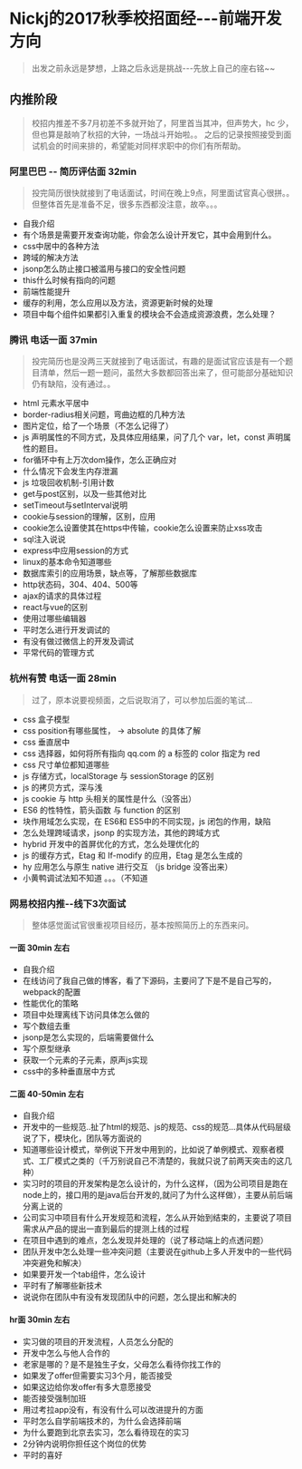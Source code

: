 # Nickj的2017秋季校招面经---前端开发方向

> 出发之前永远是梦想，上路之后永远是挑战---先放上自己的座右铭~~

## 内推阶段 

> 校招内推差不多7月初差不多就开始了，阿里首当其冲，但声势大，hc 少，但也算是敲响了秋招的大钟，一场战斗开始啦。。
> 之后的记录按照接受到面试机会的时间来排的，希望能对同样求职中的你们有所帮助。

### 阿里巴巴 -- 简历评估面 32min 
> 投完简历很快就接到了电话面试，时间在晚上9点，阿里面试官真心很拼。。但整体首先是准备不足，很多东西都没注意，故卒。。。 

* 自我介绍
* 有个场景是需要开发查询功能，你会怎么设计开发它，其中会用到什么。 
* css中居中的各种方法
* 跨域的解决方法
* jsonp怎么防止接口被滥用与接口的安全性问题
* this什么时候有指向的问题
* 前端性能提升
* 缓存的利用，怎么应用以及方法，资源更新时候的处理
* 项目中每个组件如果都引入重复的模块会不会造成资源浪费，怎么处理？

### 腾讯 电话一面 37min
> 投完简历也是没两三天就接到了电话面试，有趣的是面试官应该是有一个题目清单，然后一题一题问，虽然大多数都回答出来了，但可能部分基础知识仍有缺陷，没有通过。。

* html 元素水平居中
* border-radius相关问题，弯曲边框的几种方法
* 图片定位，给了一个场景（不怎么记得了）
* js 声明属性的不同方式，及具体应用结果，问了几个 var，let，const 声明属性的题目。
* for循环中有上万次dom操作，怎么正确应对
* 什么情况下会发生内存泄漏
* js 垃圾回收机制-引用计数
* get与post区别，以及一些其他对比
* setTimeout与setInterval说明
* cookie与session的理解，区别，应用
* cookie怎么设置使其在https中传输，cookie怎么设置来防止xss攻击
* sql注入说说
* express中应用session的方式
* linux的基本命令知道哪些
* 数据库索引的应用场景，缺点等，了解那些数据库
* http状态码，304、404、500等
* ajax的请求的具体过程
* react与vue的区别
* 使用过哪些编辑器
* 平时怎么进行开发调试的
* 有没有做过微信上的开发及调试
* 平常代码的管理方式

### 杭州有赞 电话一面 28min 
> 过了，原本说要视频面，之后说取消了，可以参加后面的笔试...

* css 盒子模型
* css position有哪些属性， -> absolute 的具体了解
* css 垂直居中
* css 选择器，如何将所有指向 qq.com 的 a 标签的 color 指定为 red
* css 尺寸单位都知道哪些
* js 存储方式，localStorage 与 sessionStorage 的区别
* js 的拷贝方式，深与浅
* js cookie 与 http 头相关的属性是什么（没答出）
* ES6 的性特性，箭头函数 与 function 的区别
* 块作用域怎么实现，在 ES6和 ES5中的不同实现，js 闭包的作用，缺陷
* 怎么处理跨域请求，jsonp 的实现方法，其他的跨域方式
* hybrid 开发中的首屏优化的方式，怎么处理优化的
* js 的缓存方式，Etag 和 If-modify 的应用，Etag 是怎么生成的
* hy 应用怎么与原生 native 进行交互 （js bridge 没答出来）
* 小黄鸭调试法知不知道 。。。（不知道

### 网易校招内推--线下3次面试
> 整体感觉面试官很重视项目经历，基本按照简历上的东西来问。

#### 一面 30min 左右
* 自我介绍
* 在线访问了我自己做的博客，看了下源码，主要问了下是不是自己写的，webpack的配置
* 性能优化的策略
* 项目中处理离线下访问具体怎么做的
* 写个数组去重
* jsonp是怎么实现的，后端需要做什么
* 写个原型继承
* 获取一个元素的子元素，原声js实现
* css中的多种垂直居中方式

#### 二面 40-50min 左右
* 自我介绍
* 开发中的一些规范..扯了html的规范、js的规范、css的规范...具体从代码层级说了下，模块化，团队等方面说的
* 知道哪些设计模式，举例说下开发中用到的，比如说了单例模式、观察者模式、工厂模式之类的（千万别说自己不清楚的，我就只说了前两天突击的这几种）
* 实习时的项目的开发架构是怎么设计的，为什么这样，（因为公司项目是跑在node上的，接口用的是java后台开发的,就问了为什么这样做），主要从前后端分离上说的
* 公司实习中项目有什么开发规范和流程，怎么从开始到结束的，主要说了项目需求从产品的提出一直到最后的提测上线的过程
* 在项目中遇到的难点，怎么发现并处理的（说了移动端上的点透问题）
* 团队开发中怎么处理一些冲突问题（主要说在github上多人开发中的一些代码冲突避免和解决）
* 如果要开发一个tab组件，怎么设计
* 平时有了解哪些新技术
* 说说你在团队中有没有发现团队中的问题，怎么提出和解决的

#### hr面 30min 左右
* 实习做的项目的开发流程，人员怎么分配的
* 开发中怎么与他人合作的
* 老家是哪的？是不是独生子女，父母怎么看待你找工作的
* 如果发了offer但需要实习3个月，能否接受
* 如果这边给你发offer有多大意愿接受
* 能否接受强制加班
* 用过考拉app没有，有没有什么可以改进提升的方面
* 平时怎么自学前端技术的，为什么会选择前端
* 为什么要跑到北京去实习，怎么看待现在的实习
* 2分钟内说明你担任这个岗位的优势
* 平时的喜好


